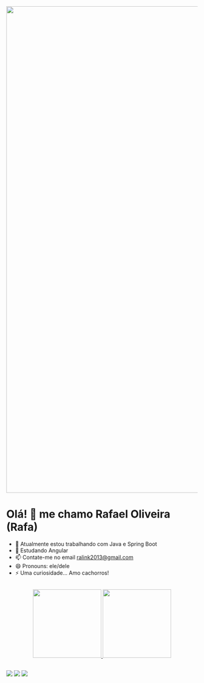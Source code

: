<div>
  <img align="center" alt="" src="https://developers.giphy.com/branch/master/static/api-512d36c09662682717108a38bbb5c57d.gif" width="1280">
</div>

# Olá! 👋 me chamo Rafael Oliveira (Rafa)

- 🔭 Atualmente estou trabalhando com Java e Spring Boot
- 🌱 Estudando Angular
- 📫 Contate-me no email ralink2013@gmail.com
- 😄 Pronouns: ele/dele
- ⚡ Uma curiosidade... Amo cachorros!
##

<div align="center">
  <a href="https://github.com/ralink2021">
  <img height="180em" src="https://github-readme-stats.vercel.app/api?username=ralink2021&show_icons=true&theme=github_dark&include_all_commits=true&count_private=true"/>
  <img height="180em" src="https://github-readme-stats.vercel.app/api/top-langs/?username=ralink2021&layout=compact&langs_count=7&theme=github_dark"/>
</div>
  
<div align="center" style="display: none"><br>
  <img align="center" height="50" width="50" src="https://cdn.jsdelivr.net/gh/devicons/devicon/icons/angularjs/angularjs-original.svg" />
  <img align="center" height="60" width="60" src="https://cdn.jsdelivr.net/gh/devicons/devicon/icons/java/java-original-wordmark.svg" />
  <img align="center" height="60" width="60" src="https://cdn.jsdelivr.net/gh/devicons/devicon/icons/spring/spring-original-wordmark.svg" />
  <img align="center" height="60" width="60" src="https://cdn.jsdelivr.net/gh/devicons/devicon/icons/mysql/mysql-original-wordmark.svg" />
</div>
  
##
  
<div>
  <a href="https://www.linkedin.com/in/oliveira-rafael-dev/" target="_blank"><img src="https://img.shields.io/badge/LinkedIn-0077B5?style=for-the-badge&logo=linkedin&logoColor=white" target="_blank"></a>
  <a href="https://www.instagram.com/oliveiraaa_fael/" target="_blank"><img src="https://img.shields.io/badge/Instagram-E4405F?style=for-the-badge&logo=instagram&logoColor=white" target="_blank"></a>
  <a href="mailto:ralink2013@gmail.com" target="_blank"><img src="https://img.shields.io/badge/Gmail-D14836?style=for-the-badge&logo=gmail&logoColor=white" target="_blank"></a>
</div>
